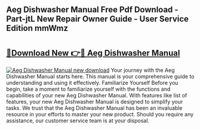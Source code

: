 ## Aeg Dishwasher Manual Free Pdf Download - Part-jtL New Repair Owner Guide - User Service Edition mmWmz

# <h2><a href="http://cf26353.oget.top/?id=Aeg+Dishwasher+Manual">🔗Download New 👉🔴 Aeg Dishwasher Manual</a></h2>

[![Aeg Dishwasher Manual new download](https://i.imgur.com/5g1atiW.png)](http://cf26353.oget.top/?id=Aeg+Dishwasher+Manual)
Your journey with the Aeg Dishwasher Manual starts here. This manual is your comprehensive guide to understanding and using it effectively. Familiarize Yourself Before you begin, take a moment to familiarize yourself with the functions and capabilities of your new Aeg Dishwasher Manual. With features like list of features, your new Aeg Dishwasher Manual is designed to simplify your tasks. We trust that the Aeg Dishwasher Manual has been an invaluable resource in your efforts to master your new product. Should you require any assistance, our customer service team is at your disposal.
